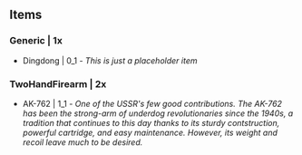 ## Items

### Generic | 1x

* Dingdong | 0_1 - *This is just a placeholder item*

### TwoHandFirearm | 2x

* AK-762 | 1_1 - *One of the USSR's few good contributions. The AK-762 has been the strong-arm of underdog revolutionaries since the 1940s, a tradition that continues to this day thanks to its sturdy contstruction, powerful cartridge, and easy maintenance. However, its weight and recoil leave much to be desired.*